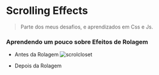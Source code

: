 # Scrolling Effects 

> Parte dos meus desafios, e aprendizados em Css e Js. 
### Aprendendo um pouco sobre Efeitos de Rolagem
- Antes da Rolagem
 ![scrolcloset](https://user-images.githubusercontent.com/65264902/100778337-a729e480-33e5-11eb-8237-fc5eb7e73aa1.jpg)

- Depois da Rolagem 
